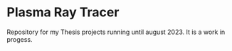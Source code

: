 # Plasma Ray Tracer
Repository for my Thesis projects running until august 2023. It is a work in progess.
